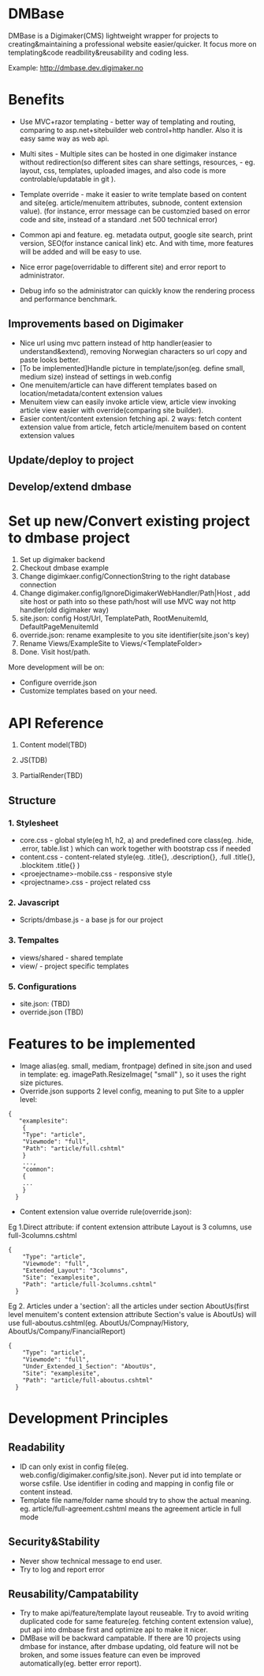 DMBase
=============

DMBase is a Digimaker(CMS) lightweight wrapper for projects to creating&maintaining a professional website easier/quicker. It focus more on templating&code readbility&reusability and coding less.

Example: http://dmbase.dev.digimaker.no


Benefits
===========
- Use MVC+razor templating - better way of templating and routing, comparing to asp.net+sitebuilder web control+http handler. Also it is easy same way as web api.

- Multi sites - Multiple sites can be hosted in one digimaker instance without redirection(so different sites can share settings, resources,  - eg. layout, css, templates, uploaded images, and also code is more controlable/updatable in git ).

- Template override - make it easier to write template based on content and site(eg. article/menuitem attributes, subnode, content extension value). (for instance, error message can be customzied based on error code and site, instead of a standard .net 500 technical error)

- Common api and feature. eg. metadata output, google site search, print version, SEO(for instance canical link) etc. And with time, more features will be added and will be easy to use.

- Nice error page(overridable to different site) and error report to administrator. 

- Debug info so the administrator can quickly know the rendering process and performance benchmark.

Improvements based on Digimaker
--------------------
- Nice url using mvc pattern instead of http handler(easier to understand&extend), removing Norwegian characters so url copy and paste looks better.
- [To be implemented]Handle picture in template/json(eg. define small, medium size) instead of settings in web.config
- One menuitem/article can have different templates based on location/metadata/content extension values
- Menuitem view can easily invoke article view, article view invoking article view easier with override(comparing site builder).
- Easier content/content extension fetching api. 2 ways: fetch content extension value from article, fetch article/menuitem based on content extension values

Update/deploy to project
----------------------

Develop/extend dmbase
-------------------

Set up new/Convert existing project to dmbase project
=============
1) Set up digimaker backend
2) Checkout dmbase example
3) Change digimkaer.config/ConnectionString to the right database connection
4) Change digimaker.config/IgnoreDigimakerWebHandler/Path|Host , add site host or path into so these path/host will use MVC way not http handler(old digimaker way)
5) site.json: config Host/Url, TemplatePath, RootMenuitemId, DefaultPageMenuitemId
6) override.json: rename examplesite to you site identifier(site.json's key)
7) Rename Views/ExampleSite to Views/\<TemplateFolder\>
8) Done. Visit host/path. 

More development will be on:
  - Configure override.json
  - Customize templates based on your need.

API Reference 
===========================
1) Content model(TBD)

2) JS(TDB)

3) PartialRender(TBD)



Structure
-----

 ### 1. Stylesheet
- core.css - global style(eg h1, h2, a) and predefined core class(eg. .hide, .error, table.list ) which can work together with bootstrap css if needed
- content.css - content-related style(eg. .title{}, .description{}, .full .title{}, .blockitem .title{} )
- \<proejectname\>-mobile.css - responsive style
- \<projectname\>.css - project related css


### 2. Javascript
- Scripts/dmbase.js - a base js for our project

### 3. Tempaltes
- views/shared - shared template
- view/<projectname> - project specific templates


### 5. Configurations
 - site.json: (TBD)
 - override.json (TBD)




Features to be implemented
================
- Image alias(eg. small, mediam, frontpage) defined in site.json and used in template: eg. imagePath.ResizeImage( "small" ), so it uses the right size pictures.
- Override.json supports 2 level config, meaning to put Site to a uppler level: 
```
{
   "examplesite":
    {
    "Type": "article",
    "Viewmode": "full",
    "Path": "article/full.cshtml"
    }
    ...,
    "common":
    {
    ...
    }
  }
```


- Content extension value override rule(override.json): 

Eg 1.Direct attribute: if content extension attribute Layout is 3 columns, use full-3columns.cshtml
```
{
    "Type": "article",
    "Viewmode": "full",
    "Extended_Layout": "3columns",
    "Site": "examplesite",
    "Path": "article/full-3columns.cshtml"
  }
```

Eg 2. Articles under a 'section': all the articles under section AboutUs(first level menuitem's content extension attribute Section's value is AboutUs) will use full-aboutus.cshtml(eg. AboutUs/Compnay/History, AboutUs/Company/FinancialReport)
```
{
    "Type": "article",
    "Viewmode": "full",
    "Under_Extended_1_Section": "AboutUs",
    "Site": "examplesite",
    "Path": "article/full-aboutus.cshtml"
  }
```


Development Principles
==============

Readability
-------------
- ID can only exist in config file(eg. web.config/digimaker.config/site.json). Never put id into template or worse csfile. Use identifier in coding and mapping in config file or content instead.
- Template file name/folder name should try to show the actual meaning. eg. article/full-agreement.cshtml means the agreement article in full mode

Security&Stability
---------
- Never show technical message to end user.
- Try to log and report error

Reusability/Campatability
----------
- Try to make api/feature/template layout reuseable. Try to avoid writing duplicated code for same feature(eg. fetching content extension value), put api into dmbase first and optimize api to make it nicer.
- DMBase will be backward campatable. If there are 10 projects using dmbase for instance, after dmbase updating, old feature will not be broken, and some issues feature can even be improved automatically(eg. better error report).

